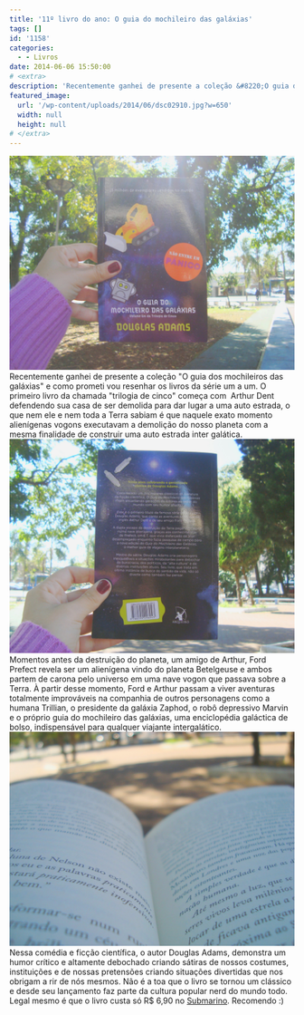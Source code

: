 ```yaml
---
title: '11º livro do ano: O guia do mochileiro das galáxias'
tags: []
id: '1158'
categories:
  - - Livros
date: 2014-06-06 15:50:00
# <extra>
description: 'Recentemente ganhei de presente a coleção &#8220;O guia dos mochileiros das galáxias&#8221; e como prometi vou resenhar os livros da série um a um. O primeiro livro da chamada &#8220;trilogia de cinco&#8221; começa com  Arthur Dent defendendo sua casa de ser demolida para dar lugar a uma auto estrada, o que nem ele e nem toda a Terra sabiam é que naquele exato momento alienígenas vogons executavam a demolição do nosso planeta com a mesma finalidade de construir uma auto estrada inter galática. Momentos antes da destruição do planeta, um amigo de Arthur, Ford Prefect revela ser um alienígena vindo do planeta Betelgeuse e ambos partem de carona pelo universo em uma nave vogon que passava sobre a Terra. À partir desse momento, Ford e Arthur passam a viver aventuras totalmente improváveis na companhia de outros personagens como a humana &hellip;'
featured_image: 
  url: '/wp-content/uploads/2014/06/dsc02910.jpg?w=650'
  width: null
  height: null
# </extra>
---
```


[![Capa do livro O guia do mochileiro das galáxias ](/wp-content/uploads/2014/06/dsc02910.jpg?w=650)](/wp-content/uploads/2014/06/dsc02910.jpg) Recentemente ganhei de presente a coleção "O guia dos mochileiros das galáxias" e como prometi vou resenhar os livros da série um a um. O primeiro livro da chamada "trilogia de cinco" começa com  Arthur Dent defendendo sua casa de ser demolida para dar lugar a uma auto estrada, o que nem ele e nem toda a Terra sabiam é que naquele exato momento alienígenas vogons executavam a demolição do nosso planeta com a mesma finalidade de construir uma auto estrada inter galática. [![Contra capa do livro O guia do mochileiro das galáxias ](/wp-content/uploads/2014/06/dsc02912.jpg?w=650)](/wp-content/uploads/2014/06/dsc02912.jpg) Momentos antes da destruição do planeta, um amigo de Arthur, Ford Prefect revela ser um alienígena vindo do planeta Betelgeuse e ambos partem de carona pelo universo em uma nave vogon que passava sobre a Terra. À partir desse momento, Ford e Arthur passam a viver aventuras totalmente improváveis na companhia de outros personagens como a humana Trillian, o presidente da galáxia Zaphod, o robô depressivo Marvin e o próprio guia do mochileiro das galáxias, uma enciclopédia galáctica de bolso, indispensável para qualquer viajante intergalático. [![Páginas do livro O guia do mochileiro das galáxias ](/wp-content/uploads/2014/06/dsc02911.jpg?w=650)](/wp-content/uploads/2014/06/dsc02911.jpg) Nessa comédia e ficção científica, o autor Douglas Adams, demonstra um humor crítico e altamente debochado criando sátiras de nossos costumes, instituições e de nossas pretensões criando situações divertidas que nos obrigam a rir de nós mesmos. Não é a toa que o livro se tornou um clássico e desde seu lançamento faz parte da cultura popular nerd do mundo todo. Legal mesmo é que o livro custa só R$ 6,90 no [Submarino](http://www.submarino.com.br/produto/7323620/livro-o-guia-do-mochileiro-das-galaxias-colecao-o-guia-do-mochileiro-das-galaxias-vol.-1 "Submarino"). Recomendo :)
